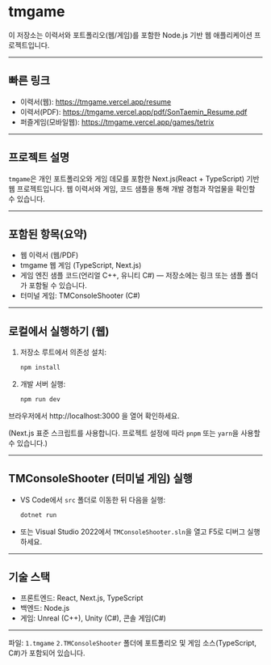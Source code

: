 # tmgame

이 저장소는 이력서와 포트폴리오(웹/게임)를 포함한 Node.js 기반 웹 애플리케이션 프로젝트입니다.

---

## 빠른 링크

- 이력서(웹): https://tmgame.vercel.app/resume
- 이력서(PDF): https://tmgame.vercel.app/pdf/SonTaemin_Resume.pdf
- 퍼즐게임(모바일웹): https://tmgame.vercel.app/games/tetrix

---

## 프로젝트 설명

`tmgame`은 개인 포트폴리오와 게임 데모를 포함한 Next.js(React + TypeScript) 기반 웹 프로젝트입니다. 웹 이력서와 게임, 코드 샘플을 통해 개발 경험과 작업물을 확인할 수 있습니다.

---

## 포함된 항목(요약)

- 웹 이력서 (웹/PDF)
- tmgame 웹 게임 (TypeScript, Next.js)
- 게임 엔진 샘플 코드(언리얼 C++, 유니티 C#) — 저장소에는 링크 또는 샘플 폴더가 포함될 수 있습니다.
- 터미널 게임: TMConsoleShooter (C#)

---

## 로컬에서 실행하기 (웹)

1. 저장소 루트에서 의존성 설치:

   ```powershell
   npm install
   ```

2. 개발 서버 실행:

   ```powershell
   npm run dev
   ```

브라우저에서 http://localhost:3000 을 열어 확인하세요.

(Next.js 표준 스크립트를 사용합니다. 프로젝트 설정에 따라 `pnpm` 또는 `yarn`을 사용할 수 있습니다.)

---

## TMConsoleShooter (터미널 게임) 실행

- VS Code에서 `src` 폴더로 이동한 뒤 다음을 실행:

  ```powershell
  dotnet run
  ```

- 또는 Visual Studio 2022에서 `TMConsoleShooter.sln`을 열고 F5로 디버그 실행하세요.

---

## 기술 스택

- 프론트엔드: React, Next.js, TypeScript
- 백엔드: Node.js
- 게임: Unreal (C++), Unity (C#), 콘솔 게임(C#)

---


파일: `1.tmgame` `2.TMConsoleShooter` 폴더에 포트폴리오 및 게임 소스(TypeScript, C#)가 포함되어 있습니다.
